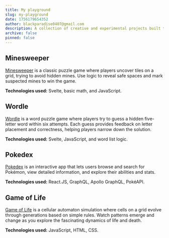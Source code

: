 ```yaml
---
title: My playground
slug: my-playground
date: 1756179654352
author: blackparadise0407@gmail.com
description: A collection of creative and experimental projects built to explore new ideas and technologies.
archive: false
pinned: false
---
```


## Minesweeper

[Minesweeper](https://elykp-minesweeper.netlify.app/) is a classic puzzle game where players uncover tiles on a grid, trying to avoid hidden mines. Use logic to reveal safe spaces and mark suspected mines to win the game.

**Technologies used:** Svelte, basic math, and JavaScript.

## Wordle

[Wordle](https://blackparadise0407.github.io/wordle-svelte/) is a word puzzle game where players try to guess a hidden five-letter word within six attempts. Each guess provides feedback on letter placement and correctness, helping players narrow down the solution.

**Technologies used:** Svelte, JavaScript, and word list logic.

## Pokedex

[Pokedex](https://pokedex-eight-navy.vercel.app/) is an interactive app that lets users browse and search for Pokémon, view detailed information, and explore their abilities and stats.

**Technologies used:** React.JS, GraphQL, Apollo GraphQL, PokéAPI.

## Game of Life

[Game of Life](https://gol-dun.vercel.app/) is a cellular automaton simulation where cells on a grid evolve through generations based on simple rules. Watch patterns emerge and change as you explore the fascinating dynamics of life and death.

**Technologies used:** JavaScript, HTML, CSS.
